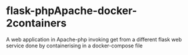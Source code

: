 # flask-phpApache-docker-2containers
A web application in Apache-php invoking get from a different flask web service done by containerising in a docker-compose file
